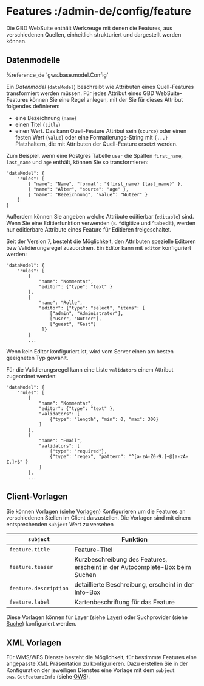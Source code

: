 # Features :/admin-de/config/feature

Die GBD WebSuite enthält Werkzeuge mit denen die Features, aus verschiedenen Quellen, einheitlich strukturiert und dargestellt werden können.

Datenmodelle
------------

%reference_de 'gws.base.model.Config'

Ein *Datenmodel* (`dataModel`) beschreibt wie Attributen eines Quell-Features transformiert werden müssen. Für jedes Attribut eines GBD WebSuite-Features können Sie eine Regel anlegen, mit der Sie für dieses Attribut folgendes definieren:

- eine Bezeichnung (`name`)
- einen Titel (`title`)
- einen Wert. Das kann Quell-Feature Attribut sein (`source`) oder einen festen Wert (`value`) oder eine Formatierungs-String mit `{...}` Platzhaltern, die mit Attributen der Quell-Feature ersetzt werden.

Zum Beispiel, wenn eine Postgres Tabelle `user` die Spalten `first_name`, `last_name` und `age` enthält, können Sie so transformieren:

    "dataModel": {
        "rules": [
            { "name": "Name", "format": "{first_name} {last_name}" },
            { "name": "Alter", "source": "age" },
            { "name": "Bezeichnung", "value": "Nutzer" }
        ]
    }

Außerdem können Sie angeben welche Attribute editierbar (`editable`) sind. Wenn Sie eine Editierfunktion verwenden (s. ^digitize und ^tabedit), werden nur editierbare Attribute eines Feature für Editieren freigeschaltet.

Seit der Version 7, besteht die Möglichkeit, den Attributen spezielle Editoren bzw Validierungsregel zuzuordnen. Ein Editor kann mit `editor` konfiguriert werden:

    "dataModel": {
        "rules": [
            {
                "name": "Kommentar",
                "editor": {"type": "text" }
            },
            {
                "name": "Rolle",
                "editor": {"type": "select", "items": [
                    ["admin", "Administrator"],
                    ["user", "Nutzer"],
                    ["guest", "Gast"]
                 ]}
            }
            ...

Wenn kein Editor konfiguriert ist, wird vom Server einen am besten geeigneten Typ gewählt.

Für die Validierungsregel kann eine Liste `validators` einem Attribut zugeordnet werden:

    "dataModel": {
        "rules": [
            {
                "name": "Kommentar",
                "editor": {"type": "text" },
                "validators": [
                    {"type": "length", "min": 0, "max": 300}
                ]
            },
            {
                "name": "Email",
                "validators": [
                    {"type": "required"},
                    {"type": "regex", "pattern": "^[a-zA-Z0-9.]+@[a-zA-Z.]+$" }
                ]
            },
            ...

## Client-Vorlagen

Sie können Vorlagen (siehe [Vorlagen](/admin-de/config/template)) Konfigurieren um die Features an verschiedenen Stellen im Client darzustellen. Die Vorlagen sind mit einem entsprechenden ``subject`` Wert zu versehen

| ``subject`` | Funktion |
|---|---|
|``feature.title`` | Feature-Titel |
|``feature.teaser`` | Kurzbeschreibung des Features, erscheint in der Autocomplete-Box beim Suchen |
|``feature.description`` | detaillierte Beschreibung, erscheint in der Info-Box |
|``feature.label`` | Kartenbeschriftung für das Feature |

Diese Vorlagen können für Layer (siehe [Layer](/admin-de/config/layer)) oder Suchprovider (siehe [Suche](/admin-de/config/suche)) konfiguriert werden.

## XML Vorlagen

Für WMS/WFS Dienste besteht die Möglichkeit, für bestimmte Features eine angepasste XML Präsentation zu konfigurieren. Dazu erstellen Sie in der Konfiguration der jeweiligen Dienstes eine Vorlage mit dem ``subject`` ``ows.GetFeatureInfo`` (siehe [OWS](/admin-de/plugin/ows)).
